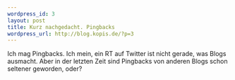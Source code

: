 ```yaml
--- 
wordpress_id: 3
layout: post
title: Kurz nachgedacht. Pingbacks
wordpress_url: http://blog.kopis.de/?p=3
---
```

Ich mag Pingbacks. Ich mein, ein RT auf Twitter ist nicht gerade, was Blogs ausmacht. Aber in der letzten Zeit sind Pingbacks von anderen Blogs schon seltener geworden, oder?
